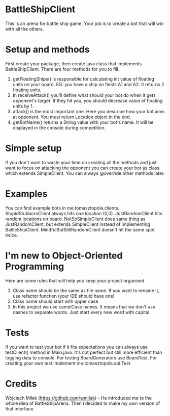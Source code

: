 # BattleShipClient
This is an arena for battle ship game. Your job is to create a bot that will win with all the others.

# Setup and methods
First create your package, then create java class that implements BattleShipClient. There are four methods for you to fill. 
1. getFloatingShips() is responsible for calculating int value of floating units on your board. EG. you have a ship on 
   fields A1 and A2. It returns 2 floating units.
2. In receiveAttack() you'll define what should your bot do when it gets opponent's target. If they hit you, you should
   decrease value of floating units by 1. 
3. attack() is the most important one. Here you describe how your bot aims at opponent. You must return Location object
   in the end.
4. getBotName() returns a String value with your bot's name. It will be displayed in the console during competition.

# Simple setup
If you don't want to waste your time on creating all the methods and just want to focus on attacking the opponent you can 
create your bot as class which extends SimpleClient. You can always @override other methods later.

# Examples
You can find example bots in me.tomasztopola.clients. 
StupidStubbornClient always hits one location (0,0). 
JustRandomClient hits random locations on board. 
NotSoSimpleClient does same thing as JustRandomClient, but extends SimpleClient instead of implementing BatlleShipClient.
MindfulButStillRandomClient doesn't hit the same spot twice.

# I'm new to Object-Oriented Programming
Here are some rules that will help you keep your project organised.
1. Class name should be the same as file name. If you want to rename it, use refactor function (your IDE should have one)
2. Class name should start with upper case
3. In this project we use camelCase names. It means that we don't use dashes to separate words. 
   Just start every new word with capital.
   
# Tests
If you want to test your bot if it fits expectations you can always use testClient() method in Main.java.
It's not perfect but still more efficient than logging data to console. 
For testing BoardGenerators use BoardTest.
For creating your own test implement me.tomasztopola.api.Test

# Credits
Wojciech Miłek (https://github.com/wmilek) - He introduced me to the whole idea of BattleShipArena. Then I decided 
to make my own version of that interface.